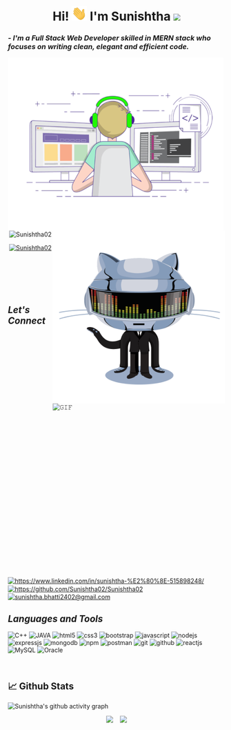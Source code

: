 <h1 align="center">
    Hi!
    <img src="https://raw.githubusercontent.com/ABSphreak/ABSphreak/master/gifs/Hi.gif" width="35">
    I'm Sunishtha
    <img src="https://camo.githubusercontent.com/d3359cb00ab0b5ed8f2e1fe3fceb4fbaf3b614340f8c0db99c17b9f50b351770/68747470733a2f2f656d6f6a69732e736c61636b6d6f6a69732e636f6d2f656d6f6a69732f696d616765732f313533313834393433302f343234362f626c6f622d73756e676c61737365732e6769663f31353331383439343330" width="35">
</h1>

<h3>
    <i>- I'm a Full Stack Web Developer skilled in MERN stack who focuses on writing clean, elegant and efficient code.</i>
</h3>
<a align="center"><img align="left" alt="gif" src="https://github.com/Sunishtha02/Sunishtha02/blob/main/gif.gif"  height="400" width="500"></a>
<a target="_blank"><img align="right" height="400" width="400" alt="𝙶𝙸𝙵" src="https://github.com/sunishtha02/sunishtha02/blob/main/github.gif?raw=true"></a>

<!-- <a target="_blank"><img align="center" height="400" width="400" alt="𝙶𝙸𝙵" src="https://github.com/sunishtha02/sunishtha02/blob/main/cutecartoon.gif?raw=true"></a> -->
<br/>


<p align="center"> <img src="https://komarev.com/ghpvc/?username=Sunishtha02&label=Profile%20views&color=0e75b6&style=flat" alt="Sunishtha02" /> </p>

<p align="center"> <a href="https://github.com/ryo-ma/github-profile-trophy&hide=Shell&border_radius=0&theme=dark"><img src="https://github-profile-trophy.vercel.app/?username=Sunishtha02" alt="Sunishtha02" /></a> </p>

<p align="center"> <a href="https://twitter.com/" target="blank"><img src="https://img.shields.io/twitter/follow/?logo=twitter&style=for-the-badge" alt="" /></a> </p>

<br/>

<a target="_blank"><img align="right" height="400" width="400" alt="𝙶𝙸𝙵" src="https://github.com/sunishtha02/sunishtha02/blob/main/cutecartoon.gif?raw=true"></a>
<br/>


<!----------------------------------- Social Media Links Section ------------------------------------>

<h2><i>Let's Connect</i></h2>


<p align="left">
    <a href="https://www.linkedin.com/in/sunishtha-%E2%80%8E-515898248/">
        <img align="center" src="https://img.shields.io/badge/LinkedIn-0077B5?style=for-the-badge&logo=linkedin&logoColor=white" alt="https://www.linkedin.com/in/sunishtha-%E2%80%8E-515898248/" />
    </a>
    <a href="https://github.com/Sunishtha02/Sunishtha02">
        <img align="center" src="https://img.shields.io/badge/GitHub-100000?style=for-the-badge&logo=github&logoColor=white" alt="https://github.com/Sunishtha02/Sunishtha02" />
    </a>
    <a title="sunishtha.bhatti2402@gmail.com" href="sunishtha.bhatti2402@gmail.com">
        <img align="center" src="https://img.shields.io/badge/Gmail-D14836?style=for-the-badge&logo=gmail&logoColor=white" alt="sunishtha.bhatti2402@gmail.com" />
    </a>
</p>




<h2><i>Languages and Tools</i></h2>

<p>
    <img src="https://img.shields.io/badge/C++-00599C.svg?&style=for-the-badge&logo=cplusplus&logoColor=white" alt="C++" />
    <img src="https://img.shields.io/badge/Java-ED8B00?style=for-the-badge&logo=openjdk&logoColor=white" alt="JAVA" />
    <img src="https://img.shields.io/badge/HTML5-E34F26?style=for-the-badge&logo=html5&logoColor=white" alt="html5" />
    <img src="https://img.shields.io/badge/CSS3-1572B6?style=for-the-badge&logo=css3&logoColor=white" alt="css3" />
    <img src="https://img.shields.io/badge/Bootstrap-563D7C?style=for-the-badge&logo=bootstrap&logoColor=white" alt="bootstrap" />
    <img src="https://img.shields.io/badge/JavaScript-323330?style=for-the-badge&logo=javascript&logoColor=F7DF1E" alt="javascript" />
    <img src="https://img.shields.io/badge/Node.js-339933?style=for-the-badge&logo=nodedotjs&logoColor=white" alt="nodejs" />
    <img src="https://img.shields.io/badge/Express.js-000000?style=for-the-badge&logo=express&logoColor=white" alt="expressjs" />
    <img src="https://img.shields.io/badge/MongoDB-4EA94B?style=for-the-badge&logo=mongodb&logoColor=white" alt="mongodb" />
    <img src="https://img.shields.io/badge/npm-CB3837?style=for-the-badge&logo=npm&logoColor=white" alt="npm" />
    <img src="https://img.shields.io/badge/Postman-FF6C37?style=for-the-badge&logo=Postman&logoColor=white" alt="postman" />
    <img src="https://img.shields.io/badge/Git-f44d27?style=for-the-badge&logo=git&logoColor=white" alt="git" />
    <img src="https://img.shields.io/badge/GitHub-100000?style=for-the-badge&logo=github&logoColor=white" alt="github" />
    <img src="https://img.shields.io/badge/React-20232A?style=for-the-badge&logo=react&logoColor=61DAFB" alt="reactjs" />
     <img src="https://img.shields.io/badge/MySQL-005C84?style=for-the-badge&logo=mysql&logoColor=white" alt="MySQL" />
    <img src="https://img.shields.io/badge/Oracle-F80000?style=for-the-badge&logo=Oracle&logoColor=white" alt="Oracle" />
   
</p>
<br>


 <h2>📈 Github Stats</h2>

<p >
 
![Sunishtha's github activity graph](https://github-readme-activity-graph.cyclic.app/graph?username=Sunishtha02&bg_color=090132&color=009dff&line=0287d9&point=ffffff&area=true&hide_border=true)
<div align='center'>
 <img height="180em" src="https://github-readme-stats.vercel.app/api?username=Sunishtha02&show_icons=true&theme=algolia&include_all_commits=true&count_private=true"/>
 &nbsp;&nbsp;&nbsp;<img height="180em" src="https://streak-stats.demolab.com?user=Sunishtha02&theme=cobalt"/>
 
</div>
 

</p
